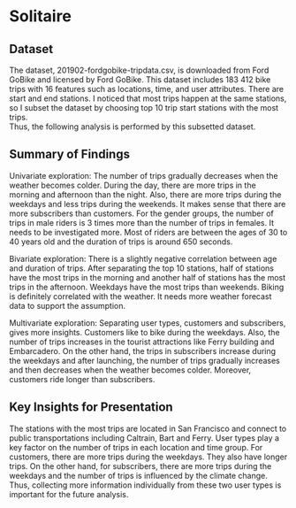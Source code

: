# Solitaire
## Dataset

The dataset, 201902-fordgobike-tripdata.csv, is downloaded from Ford GoBike and licensed by Ford GoBike. 
This dataset includes 183 412 bike trips with 16 features such as locations, time, and user attributes. 
There are start and end stations. I noticed that most trips happen at the same stations, 
so I subset the dataset by choosing top 10 trip start stations with the most trips.  
Thus, the following analysis is performed by this subsetted dataset.


## Summary of Findings

Univariate exploration: 
The number of trips gradually decreases when the weather becomes colder. 
During the day, there are more trips in the morning and afternoon than the night. 
Also, there are more trips during the weekdays and less trips during the weekends. 
It makes sense that there are more subscribers than customers. For the gender groups, 
the number of trips in male riders is 3 times more than the number of trips in females. 
It needs to be investigated more. 
Most of riders are between the ages of 30 to 40 years old and the duration of trips is around 650 seconds.

Bivariate exploration: 
There is a slightly negative correlation between age and duration of trips. 
After separating the top 10 stations, half of stations have the most trips in the morning 
and another half of stations has the most trips in the afternoon. 
Weekdays have the most trips than weekends. 
Biking is definitely correlated with the weather. 
It needs more weather forecast data to support the assumption.

Multivariate exploration: 
Separating user types, customers and subscribers, gives more insights. 
Customers like to bike during the weekdays. 
Also, the number of trips increases in the tourist attractions like Ferry building and Embarcadero. 
On the other hand, the trips in subscribers increase during the weekdays and after launching, 
the number of trips gradually increases and then decreases when the weather becomes colder. 
Moreover, customers ride longer than subscribers. 


## Key Insights for Presentation

The stations with the most trips are located in San Francisco and connect to public transportations 
including Caltrain, Bart and Ferry. User types play a key factor on the number of trips in each location and time group. 
For customers, there are more trips during the weekdays. They also have longer trips. 
On the other hand, for subscribers, there are more trips during the weekdays 
and the number of trips is influenced by the climate change. 
Thus, collecting more information individually from these two user types is important for the future analysis.

